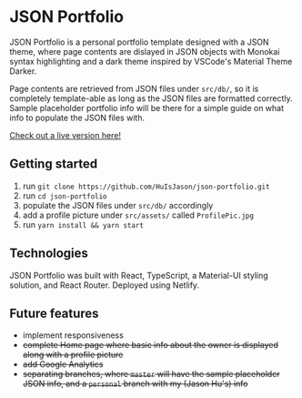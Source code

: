 # JSON Portfolio

JSON Portfolio is a personal portfolio template designed with a JSON theme, where page contents are dislayed in JSON objects with Monokai syntax highlighting and a dark theme inspired by VSCode's Material Theme Darker.

Page contents are retrieved from JSON files under `src/db/`, so it is completely template-able as long as the JSON files are formatted correctly. Sample placeholder portfolio info will be there for a simple guide on what info to populate the JSON files with.

[Check out a live version here!](https://huisjason.netlify.app/)

## Getting started

1. run `git clone https://github.com/HuIsJason/json-portfolio.git`
2. run `cd json-portfolio`
3. populate the JSON files under `src/db/` accordingly
4. add a profile picture under `src/assets/` called `ProfilePic.jpg`
5. run `yarn install && yarn start`

## Technologies

JSON Portfolio was built with React, TypeScript, a Material-UI styling solution, and React Router. Deployed using Netlify.

## Future features

- implement responsiveness
- ~~complete Home page where basic info about the owner is displayed along with a profile picture~~
- ~~add Google Analytics~~
- ~~separating branches, where `master` will have the sample placeholder JSON info, and a `personal` branch with my (Jason Hu's) info~~

